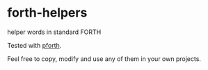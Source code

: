 # forth-helpers
helper words in standard FORTH

Tested with [pforth](https://github.com/philburk/pforth).

Feel free to copy, modify and use any of them in your own projects.
